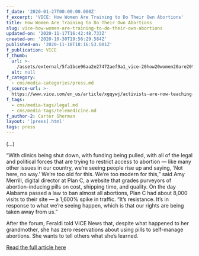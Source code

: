 ```yaml
---
f_date: '2020-01-27T00:00:00.000Z'
f_excerpt: 'VICE: How Women Are Training to Do Their Own Abortions'
title: How Women Are Training to Do Their Own Abortions
slug: vice-how-women-are-training-to-do-their-own-abortions
updated-on: '2020-11-17T16:42:48.733Z'
created-on: '2020-10-30T19:56:29.584Z'
published-on: '2020-11-18T18:16:53.001Z'
f_publication: VICE
f_thumb:
  url: >-
    /assets/external/5fa1bce96aa2e27472aef9a1_vice-20how20women20are20training20to20do20their20own20abortions.jpg
  alt: null
f_category:
  - cms/media-categories/press.md
f_source-url: >-
  https://www.vice.com/en_us/article/xgqywj/activists-are-now-teaching-women-how-to-have-abortions-at-home
f_tags:
  - cms/media-tags/legal.md
  - cms/media-tags/telemedicine.md
f_author-2: Carter Sherman
layout: '[press].html'
tags: press
---
```


(…)

“With clinics being shut down, with funding being pulled, with all of the legal and political forces that are trying to restrict access to abortion — like many other issues in our country, we’re seeing people rise up and saying, ‘Not here, no way.’ We’re too old for this. We’re too modern for this,” said Amy Merrill, digital director at Plan C, a website that grades purveyors of abortion-inducing pills on cost, shipping time, and quality. On the day Alabama passed a law to ban almost all abortions, Plan C had about 8,000 visits to their site — a 1,600% spike in traffic. “It’s resistance. It’s in response to what we’re seeing happen, which is that our rights are being taken away from us.”

After the forum, Feraldi told VICE News that, despite what happened to her grandmother, she has zero reservations about using pills to self-manage abortions. She wants to tell others what she’s learned. 

[Read the full article here](https://www.vice.com/en_us/article/xgqywj/activists-are-now-teaching-women-how-to-have-abortions-at-home)
